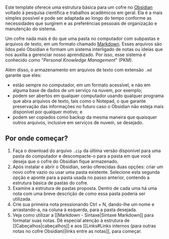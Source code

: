 Este template oferece uma estrutura básica para um cofre no [Obsidian](https://obsidian.md) voltado à pesquisa científica e trabalhos acadêmicos em geral. Ela é a mais simples possível e pode ser adaptada ao longo do tempo conforme as necessidades que surgirem e as preferências pessoais de organização e manutenção do sistema.

Um cofre nada mais é do que uma pasta no computador com subpastas e arquivos de texto, em um formato chamado [Markdown](https://pt.wikipedia.org/wiki/Markdown). Esses arquivos são lidos pelo Obsidian e formam um sistema interligado de notas ou ideias que nos auxilia a gerenciar nosso aprendizado. Por isso, esse sistema é conhecido como "*Personal Knowledge Management*" (PKM). 

Além disso, o armazenamento em arquivos de texto com extensão `.md` garante que eles:

- estão sempre no computador, em um formato acessível, e não em alguma base de dados de um serviço na nuvem, por exemplo;
- podem ser abertos em qualquer computador usando qualquer programa que abra arquivos de texto, tais como o Notepad, o que garante preservação das informações no futuro caso o Obsidian não esteja mais disponível por qualquer motivo; e
- podem ser copiados como backup da mesma maneira que quaisquer outros arquivos, inclusive em serviços de nuvem, se desejado.

## Por onde começar?

1. Faça o download do arquivo `.zip` da última versão disponível para uma pasta do computador e descompacte-o para a pasta em que você deseja que o cofre do Obsidian fique armazenado.
2. Após instalar e abrir o Obsidian, serão oferecidas duas opções: criar um novo cofre vazio ou usar uma pasta existente. Selecione esta segunda opção e aponte para a pasta usada no passo anterior, contendo a estrutura básica de pastas do cofre.
3. Examine a estrutura de pastas proposta. Dentro de cada uma há uma nota com uma breve descrição de como essa pasta poderia ser utilizada.
4. Crie sua primeira nota pressionando Ctrl + N, dando-lhe um nome e arrastando-a, na coluna à esquerda, para a pasta desejada.
5. Veja como utilizar a [[Markdown - Sintaxe|Sintaxe Markdown]] para formatar suas notas. Dê especial atenção à estrutura de [[Cabeçalhos|cabeçalhos]] e aos [[Links#Links internos (para outras notas no cofre Obsidian)|links entre as notas]], para começar.


